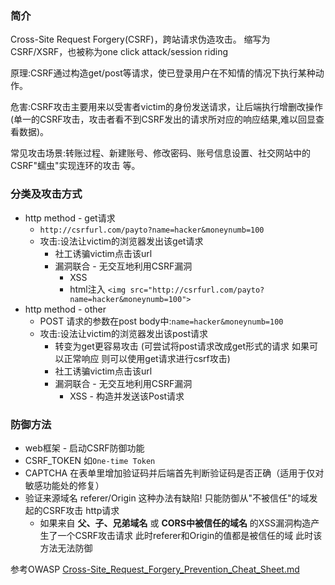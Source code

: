 ### 简介

Cross-Site Request Forgery(CSRF)，跨站请求伪造攻击。
缩写为 CSRF/XSRF，也被称为one click attack/session riding

原理:CSRF通过构造get/post等请求，使已登录用户在不知情的情况下执行某种动作。

危害:CSRF攻击主要用来以受害者victim的身份发送请求，让后端执行增删改操作(单一的CSRF攻击，攻击者看不到CSRF发出的请求所对应的响应结果,难以回显查看数据)。

常见攻击场景:转账过程、新建账号、修改密码、账号信息设置、社交网站中的CSRF"蠕虫"实现连环的攻击 等。

### 分类及攻击方式

* http method - get请求
  * `http://csrfurl.com/payto?name=hacker&moneynumb=100`
  * 攻击:设法让victim的浏览器发出该get请求
     * 社工诱骗victim点击该url
     * 漏洞联合 - 无交互地利用CSRF漏洞
       * XSS
       * html注入 `<img src="http://csrfurl.com/payto?name=hacker&moneynumb=100">`
* http method - other
  * POST 请求的参数在post body中:`name=hacker&moneynumb=100`
  * 攻击:设法让victim的浏览器发出该post请求
    * 转变为get更容易攻击 (可尝试将post请求改成get形式的请求 如果可以正常响应 则可以使用get请求进行csrf攻击)
    * 社工诱骗victim点击该url
    * 漏洞联合 - 无交互地利用CSRF漏洞
      * XSS - 构造并发送该Post请求

### 防御方法

* web框架 - 启动CSRF防御功能
* CSRF_TOKEN 如`One-time Token`
* CAPTCHA 在表单里增加验证码并后端首先判断验证码是否正确（适用于仅对敏感功能处的修复）
* 验证来源域名 referer/Origin 这种办法有缺陷! 只能防御从"不被信任"的域发起的CSRF攻击 http请求
  * 如果来自 **父、子、兄弟域名** 或 **CORS中被信任的域名** 的XSS漏洞构造产生了一个CSRF攻击请求 此时referer和Origin的值都是被信任的域 此时该方法无法防御

参考OWASP [Cross-Site_Request_Forgery_Prevention_Cheat_Sheet.md](https://github.com/OWASP/CheatSheetSeries/blob/master/cheatsheets/Cross-Site_Request_Forgery_Prevention_Cheat_Sheet.md)
